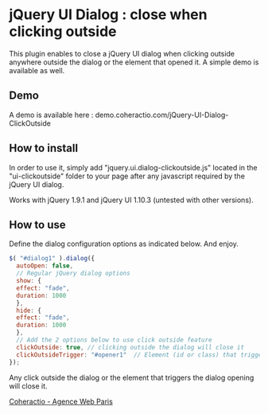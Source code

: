 jQuery UI Dialog : close when clicking outside
=============================

This plugin enables to close a jQuery UI dialog when clicking outside anywhere outside the dialog or the element that opened it.
A simple demo is available as well.

## Demo

A demo is available here : demo.coheractio.com/jQuery-UI-Dialog-ClickOutside

## How to install
In order to use it, simply add "jquery.ui.dialog-clickoutside.js" located in the "ui-clickoutside" folder to your page after any javascript required by the jQuery UI dialog.

Works with jQuery 1.9.1 and jQuery UI 1.10.3 (untested with other versions).
## How to use
Define the dialog configuration options as indicated below. And enjoy.
```javascript
$( "#dialog1" ).dialog({
  autoOpen: false,
  // Regular jQuery dialog options
  show: {
  effect: "fade",
  duration: 1000
  },
  hide: {
  effect: "fade",
  duration: 1000
  },
  // Add the 2 options below to use click outside feature
  clickOutside: true, // clicking outside the dialog will close it
  clickOutsideTrigger: "#opener1"  // Element (id or class) that triggers the dialog opening 
});
```
Any click outside the dialog or the element that triggers the dialog opening will close it.

[Coheractio - Agence Web Paris](http://www.coheractio.com)
